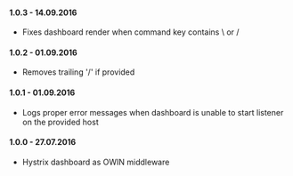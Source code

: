 #### 1.0.3 - 14.09.2016
* Fixes dashboard render when command key contains \ or /

#### 1.0.2 - 01.09.2016
* Removes trailing '/' if provided

#### 1.0.1 - 01.09.2016
* Logs proper error messages when dashboard is unable to start listener on the provided host

#### 1.0.0 - 27.07.2016
* Hystrix dashboard as OWIN middleware

